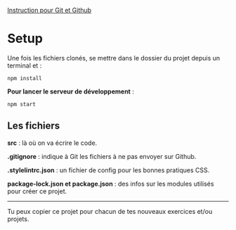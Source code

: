 [Instruction pour Git et Github](https://sweet-weight-f1f.notion.site/Contr-le-de-version-avec-Git-et-Github-1041d223609c802f8f25e851f6a559ea)

# Setup

Une fois les fichiers clonés, se mettre dans le dossier du projet depuis un terminal et :

```
npm install
```

**Pour lancer le serveur de développement** :

```
npm start
```

## Les fichiers

**src** : là où on va écrire le code.

**.gitignore** : indique à Git les fichiers à ne pas envoyer sur Github.

**.stylelintrc.json** : un fichier de config pour les bonnes pratiques CSS.

**package-lock.json et package.json** : des infos sur les modules utilisés pour créer ce projet.

<hr>

Tu peux copier ce projet pour chacun de tes nouveaux exercices et/ou projets.